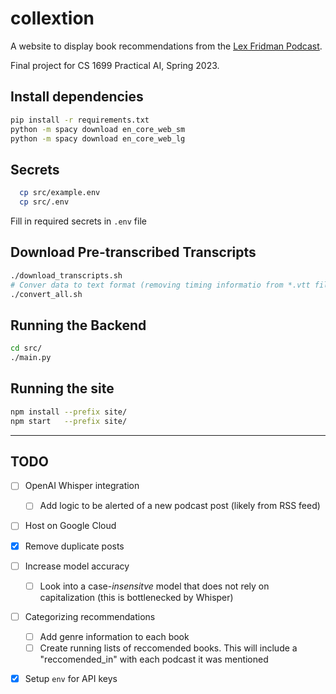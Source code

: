 # collextion

A website to display book recommendations from the [Lex Fridman Podcast](https://lexfridman.com/podcast/).

Final project for CS 1699 Practical AI, Spring 2023.

## Install dependencies

  ```bash
  pip install -r requirements.txt
  python -m spacy download en_core_web_sm
  python -m spacy download en_core_web_lg
  ```

## Secrets

  ```bash
    cp src/example.env 
    cp src/.env 
  ```

  Fill in required secrets in `.env` file

## Download Pre-transcribed Transcripts

  ```bash
  ./download_transcripts.sh
  # Conver data to text format (removing timing informatio from *.vtt file)
  ./convert_all.sh
  ```

## Running the Backend

  ```bash
  cd src/
  ./main.py
  ```

## Running the site

  ```bash
  npm install --prefix site/
  npm start   --prefix site/
  ``` 

---

## TODO

  - [ ] OpenAI Whisper integration
    - [ ] Add logic to be alerted of a new podcast post (likely from RSS feed)
  - [ ] Host on Google Cloud
  - [x] Remove duplicate posts
  - [ ] Increase model accuracy
    - [ ] Look into a case-_insensitve_ model that does not rely on capitalization (this is bottlenecked by Whisper)
  - [ ] Categorizing recommendations
    - [ ] Add genre information to each book
    - [ ] Create running lists of reccomended books. This will include a "reccomended_in" with each podcast it was mentioned 
  - [x] Setup `env` for API keys

